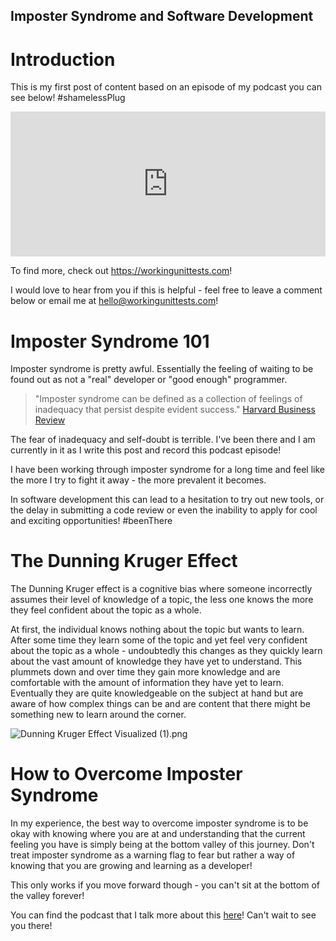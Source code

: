 ## Imposter Syndrome and Software Development

# Introduction
This is my first post of content based on an episode of my podcast you can see below! #shamelessPlug 

<iframe src="https://open.spotify.com/embed/episode/1b5l1TYFdqC148e87laiWD?utm_source=generator" width="100%" height="232" frameBorder="0" allowfullscreen="" allow="autoplay; clipboard-write; encrypted-media; fullscreen; picture-in-picture"></iframe>

To find more, check out https://workingunittests.com!

I would love to hear from you if this is helpful - feel free to leave a comment below or email me at hello@workingunittests.com! 

# Imposter Syndrome 101
Imposter syndrome is pretty awful. Essentially the feeling of waiting to be found out as not a "real" developer or "good enough" programmer. 

>"Imposter syndrome can be defined as a collection of feelings of inadequacy that persist despite evident success." [Harvard Business Review](https://hbr.org/2008/05/overcoming-imposter-syndrome#:~:text=It%20starts%20with%20recognising%20it%20in%20yourself%20and%20others.%20Imposter%20syndrome%20can%20be%20defined%20as%20a%20collection%20of%20feelings%20of%20inadequacy%20that%20persist%20despite%20evident%20success.) 

The fear of inadequacy and self-doubt is terrible. I've been there and I am currently in it as I write this post and record this podcast episode!

I have been working through imposter syndrome for a long time and feel like the more I try to fight it away - the more prevalent it becomes. 

In software development this can lead to a hesitation to try out new tools, or the delay in submitting a code review or even the inability to apply for cool and exciting opportunities! #beenThere

# The Dunning Kruger Effect

The Dunning Kruger effect is a cognitive bias where someone incorrectly assumes their level of knowledge of a topic, the less one knows the more they feel confident about the topic as a whole. 

At first, the individual knows nothing about the topic but wants to learn. After some time they learn some of the topic and yet feel very confident about the topic as a whole - undoubtedly this changes as they quickly learn about the vast amount of knowledge they have yet to understand. This plummets down and over time they gain more knowledge and are comfortable with the amount of information they have yet to learn. Eventually they are quite knowledgeable on the subject at hand but are aware of how complex things can be and are content that there might be something new to learn around the corner. 

![Dunning Kruger Effect Visualized (1).png](https://cdn.hashnode.com/res/hashnode/image/upload/v1642463907433/2cifdwdO7.png)

# How to Overcome Imposter Syndrome

In my experience, the best way to overcome imposter syndrome is to be okay with knowing where you are at and understanding that the current feeling you have is simply being at the bottom valley of this journey. Don't treat imposter syndrome as a warning flag to fear but rather a way of knowing that you are growing and learning as a developer!

This only works if you move forward though - you can't sit at the bottom of the valley forever! 

You can find the podcast that I talk more about this [here](https://anchor.fm/workingunittests/episodes/12-Imposter-Syndrome-and-Software-Development-e1d3b5o)! Can't wait to see you there!